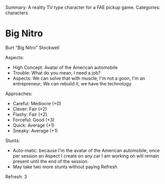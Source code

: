 Summary: A reality TV type character for a FAE pickup game.
Categories: characters

# Big Nitro

Burt "Big Nitro" Stockwell

Aspects:

* High Concept: Avatar of the American automobile
* Trouble: What do you mean, I need a job?
* Aspects: We can solve that with muscle; I'm not a goon, I'm an entrepreneur; We can rebuild it, we have the technology

Approaches:

* Careful: Mediocre (+0)
* Clever: Fair (+2)
* Flashy: Fair (+2)
* Forceful: Good (+3)
* Quick: Average (+1)
* Sneaky: Average (+1)

Stunts:

* Auto-matic: because I'm the avatar of the American automobile, once per session an Aspect I create on any car I am working on will remain present until the end of the session.
* May take two more stunts without paying Refresh

Refresh: 3
